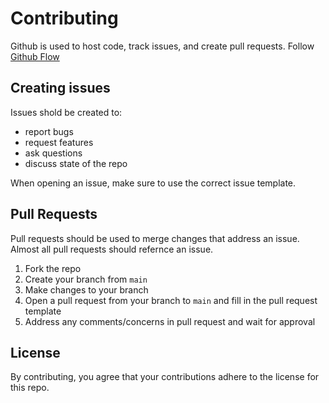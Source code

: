 # Contributing
Github is used to host code, track issues, and create pull requests. Follow [Github Flow](https://docs.github.com/en/get-started/quickstart/github-flow)

## Creating issues
Issues shold be created to: 
- report bugs
- request features
- ask questions
- discuss state of the repo

When opening an issue, make sure to use the correct issue template.

## Pull Requests
Pull requests should be used to merge changes that address an issue. Almost all pull requests should refernce an issue.
1. Fork the repo 
2. Create your branch from `main`
3. Make changes to your branch
4. Open a pull request from your branch to `main` and fill in the pull request template
5. Address any comments/concerns in pull request and wait for approval

## License
By contributing, you agree that your contributions adhere to the license for this repo.
